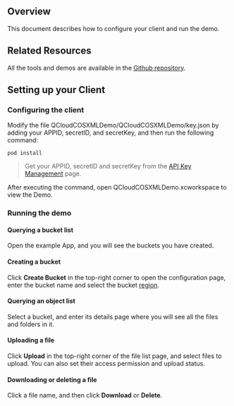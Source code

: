 ## Overview
This document describes how to configure your client and run the demo.

## Related Resources

All the tools and demos are available in the [Github repository](https://github.com/tencentyun/qcloud-sdk-ios-samples).

## Setting up your Client
### Configuring the client

Modify the file QCloudCOSXMLDemo/QCloudCOSXMLDemo/key.json by adding your APPID, secretID, and secretKey, and then run the following command:

```plaintext
pod install
```
>Get your APPID, secretID and secretKey from the [API Key Management](https://console.cloud.tencent.com/cam/capi) page.

After executing the command, open QCloudCOSXMLDemo.xcworkspace to view the Demo.

### Running the demo

#### Querying a bucket list

Open the example App, and you will see the buckets you have created.

#### Creating a bucket

Click **Create Bucket** in the top-right corner to open the configuration page, enter the bucket name and select the bucket [region](https://intl.cloud.tencent.com/document/product/436/6224).

#### Querying an object list

Select a bucket, and enter its details page where you will see all the files and folders in it.

#### Uploading a file

Click **Upload** in the top-right corner of the file list page, and select files to upload. You can also set their access permission and upload status.

#### Downloading or deleting a file
Click a file name, and then click **Download** or **Delete**.

